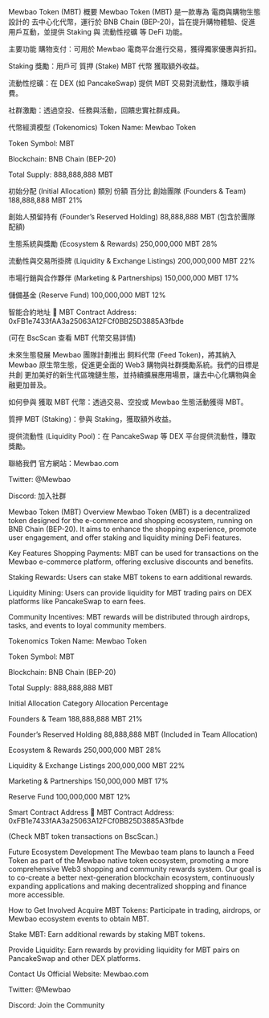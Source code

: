 
Mewbao Token (MBT)
概要
Mewbao Token (MBT) 是一款專為 電商與購物生態 設計的 去中心化代幣，運行於 BNB Chain (BEP-20)，旨在提升購物體驗、促進用戶互動，並提供 Staking 與 流動性挖礦 等 DeFi 功能。

主要功能
購物支付：可用於 Mewbao 電商平台進行交易，獲得獨家優惠與折扣。

Staking 獎勵：用戶可 質押 (Stake) MBT 代幣 獲取額外收益。

流動性挖礦：在 DEX (如 PancakeSwap) 提供 MBT 交易對流動性，賺取手續費。

社群激勵：透過空投、任務與活動，回饋忠實社群成員。

代幣經濟模型 (Tokenomics)
Token Name: Mewbao Token

Token Symbol: MBT

Blockchain: BNB Chain (BEP-20)

Total Supply: 888,888,888 MBT

初始分配 (Initial Allocation)
類別	份額	百分比
創始團隊 (Founders & Team)	188,888,888 MBT	21%

創始人預留持有 (Founder’s Reserved Holding)	88,888,888 MBT	(包含於團隊配額)

生態系統與獎勵 (Ecosystem & Rewards)	250,000,000 MBT	28%

流動性與交易所掛牌 (Liquidity & Exchange Listings)	200,000,000 MBT	22%

市場行銷與合作夥伴 (Marketing & Partnerships)	150,000,000 MBT	17%

儲備基金 (Reserve Fund)	100,000,000 MBT	12%

智能合約地址
🔗 MBT Contract Address: 0xFB1e7433fAA3a25063A12FCf0BB25D3885A3fbde

(可在 BscScan 查看 MBT 代幣交易詳情)

未來生態發展
Mewbao 團隊計劃推出 飼料代幣 (Feed Token)，將其納入 Mewbao 原生幣生態，促進更全面的 Web3 購物與社群獎勵系統。我們的目標是共創 更加美好的新生代區塊鏈生態，並持續擴展應用場景，讓去中心化購物與金融更加普及。

如何參與
獲取 MBT 代幣：透過交易、空投或 Mewbao 生態活動獲得 MBT。

質押 MBT (Staking)：參與 Staking，獲取額外收益。

提供流動性 (Liquidity Pool)：在 PancakeSwap 等 DEX 平台提供流動性，賺取獎勵。

聯絡我們
官方網站：Mewbao.com

Twitter: @Mewbao

Discord: 加入社群







Mewbao Token (MBT)
Overview
Mewbao Token (MBT) is a decentralized token designed for the e-commerce and shopping ecosystem, running on BNB Chain (BEP-20). It aims to enhance the shopping experience, promote user engagement, and offer staking and liquidity mining DeFi features.

Key Features
Shopping Payments: MBT can be used for transactions on the Mewbao e-commerce platform, offering exclusive discounts and benefits.

Staking Rewards: Users can stake MBT tokens to earn additional rewards.

Liquidity Mining: Users can provide liquidity for MBT trading pairs on DEX platforms like PancakeSwap to earn fees.

Community Incentives: MBT rewards will be distributed through airdrops, tasks, and events to loyal community members.

Tokenomics
Token Name: Mewbao Token

Token Symbol: MBT

Blockchain: BNB Chain (BEP-20)

Total Supply: 888,888,888 MBT

Initial Allocation
Category	Allocation	Percentage

Founders & Team	188,888,888 MBT	21%

Founder’s Reserved Holding	88,888,888 MBT	(Included in Team Allocation)

Ecosystem & Rewards	250,000,000 MBT	28%

Liquidity & Exchange Listings	200,000,000 MBT	22%

Marketing & Partnerships	150,000,000 MBT	17%

Reserve Fund	100,000,000 MBT	12%

Smart Contract Address
🔗 MBT Contract Address: 0xFB1e7433fAA3a25063A12FCf0BB25D3885A3fbde

(Check MBT token transactions on BscScan.)

Future Ecosystem Development
The Mewbao team plans to launch a Feed Token as part of the Mewbao native token ecosystem, promoting a more comprehensive Web3 shopping and community rewards system. Our goal is to co-create a better next-generation blockchain ecosystem, continuously expanding applications and making decentralized shopping and finance more accessible.

How to Get Involved
Acquire MBT Tokens: Participate in trading, airdrops, or Mewbao ecosystem events to obtain MBT.

Stake MBT: Earn additional rewards by staking MBT tokens.

Provide Liquidity: Earn rewards by providing liquidity for MBT pairs on PancakeSwap and other DEX platforms.

Contact Us
Official Website: Mewbao.com

Twitter: @Mewbao

Discord: Join the Community

